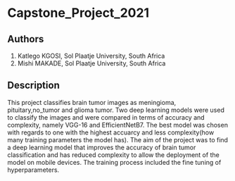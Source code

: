 # Capstone_Project_2021

## **Authors**

1. Katlego KGOSI, Sol Plaatje University, South Africa
2. Mishi MAKADE, Sol Plaatje University, South Africa

## **Description**

This project classifies brain tumor images as meningioma, pituitary,no_tumor and glioma tumor. Two deep learning models were used to classify the images and were compared in terms of accuracy and complexity, namely VGG-16 and EfficientNetB7. The best model was chosen with regards to one with the highest accuarcy and less complexity(how many training parameters the model has). The aim of the project was to find a deep learning model that improves the accuracy of brain tumor classification and has reduced complexity to allow the deployment of the model on mobile devices. The training process included the fine tuning of hyperparameters.






